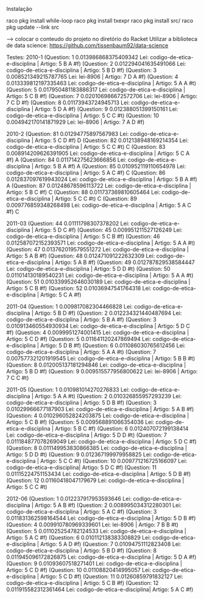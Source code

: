 Instalação

raco pkg install while-loop
raco pkg install txexpr
raco pkg install src/
raco pkg update --link src

--> colocar o conteudo do projeto no diretório do Racket
Utilizar a biblioteca de data science: https://github.com/tissenbaum92/data-science


Testes:
2010-1
(Question:  1 0.013986868375409342 Lei: codigo-de-etica-e-disciplina | Artigo: 5 B A #f) 
(Question:  2 0.012294041635491066 Lei: codigo-de-etica-e-disciplina | Artigo: 5 B D #f) 
(Question:  3 0.008521349215787765 Lei: lei-8906 					 | Artigo: 7 D A #f) 
(Question:  4 0.013339812197335463 Lei: codigo-de-etica-e-disciplina | Artigo: 5 A A #t) 
(Question:  5 0.017950481183886317 Lei: codigo-de-etica-e-disciplina | Artigo: 5 C B #f) 
(Question:  7 0.020106986672572706 Lei: lei-8906 					 | Artigo: 7 C D #f) 
(Question:  8 0.01173943724945713 Lei: codigo-de-etica-e-disciplina  | Artigo: 5 D A #f) 
(Question:  9 0.012388051399150161 Lei: codigo-de-etica-e-disciplina | Artigo: 5 C C #t) 
(Question:  10 0.004942170141871929 Lei: lei-8906 					 | Artigo: 7 A D #f) 

2010-2
(Question:  81 0.01294775897567983 Lei: codigo-de-etica-e-disciplina  | Artigo: 5 C D #f)  D
(Question:  82 0.012138948169214354 Lei: codigo-de-etica-e-disciplina | Artigo: 5 C C #t) C
(Question:  83 0.008914209626391905 Lei: codigo-de-etica-e-disciplina | Artigo: 5 C A #f) A
(Question:  84 0.011714275623666856 Lei: codigo-de-etica-e-disciplina | Artigo: 5 B A #f) A
(Question:  85 0.010952119110654978 Lei: codigo-de-etica-e-disciplina | Artigo: 5 A C #f) C
(Question:  86 0.012837097619943024 Lei: codigo-de-etica-e-disciplina | Artigo: 5 B A #f) A
(Question:  87 0.01248678596113722 Lei: codigo-de-etica-e-disciplina  | Artigo: 5 B C #f) C
(Question:  88 0.011737369810605464 Lei: codigo-de-etica-e-disciplina | Artigo: 5 C C #t) C
(Question:  89 0.009776859348268498 Lei: codigo-de-etica-e-disciplina | Artigo: 5 A C #f) C

2011-03
(Question:  44 0.01111798307378202 Lei: codigo-de-etica-e-disciplina | Artigo: 5 D C #f)
(Question:  45 0.009951211527126249 Lei: codigo-de-etica-e-disciplina | Artigo: 5 C B #f)
(Question:  46 0.012587072152393571 Lei: codigo-de-etica-e-disciplina | Artigo: 5 A A #t)
(Question:  47 0.013762019579551272 Lei: codigo-de-etica-e-disciplina | Artigo: 5 A B #f)
(Question:  48 0.012471091222632309 Lei: codigo-de-etica-e-disciplina | Artigo: 5 A B #f)
(Question:  49 0.012787829538584447 Lei: codigo-de-etica-e-disciplina | Artigo: 5 D D #t)
(Question:  50 0.011014130189540231 Lei: codigo-de-etica-e-disciplina | Artigo: 5 A A #t)
(Question:  51 0.010339952646030189 Lei: codigo-de-etica-e-disciplina | Artigo: 5 C B #f)
(Question:  52 0.01036947541764318 Lei: codigo-de-etica-e-disciplina | Artigo: 5 C A #f)

2011-04
(Question:  1 0.009817082304466828 Lei: codigo-de-etica-e-disciplina | Artigo: 5 B D #f)
(Question:  2 0.012234321440487694 Lei: codigo-de-etica-e-disciplina | Artigo: 5 B A #f)
(Question:  3 0.010913460554930934 Lei: codigo-de-etica-e-disciplina | Artigo: 5 D C #f)
(Question:  4 0.0099951274001415 Lei: codigo-de-etica-e-disciplina | Artigo: 5 C D #f)
(Question:  5 0.011641120247869494 Lei: codigo-de-etica-e-disciplina | Artigo: 5 D B #f)
(Question:  6 0.011086030765612456 Lei: codigo-de-etica-e-disciplina | Artigo: 5 A A #t)
(Question:  7 0.007577321201919545 Lei: codigo-de-etica-e-disciplina | Artigo: 5 B B #t)
(Question:  8 0.012005137181294846 Lei: codigo-de-etica-e-disciplina | Artigo: 5 B D #f)
(Question:  9 0.009515577956800622 Lei: lei-8906                     | Artigo: 7 C C #t)

2011-05
(Question:  1 0.010981014270276833 Lei: codigo-de-etica-e-disciplina | Artigo: 5 A A #t)
(Question:  2 0.010326855957293239 Lei: codigo-de-etica-e-disciplina | Artigo: 5 D B #f)
(Question:  3 0.01029966677187903 Lei: codigo-de-etica-e-disciplina  | Artigo: 5 A B #f)
(Question:  4 0.010296052824203875 Lei: codigo-de-etica-e-disciplina | Artigo: 5 C B #f)
(Question:  5 0.009568891066354036 Lei: codigo-de-etica-e-disciplina | Artigo: 5 B C #f)
(Question:  6 0.012407072199138414 Lei: codigo-de-etica-e-disciplina | Artigo: 5 D D #t)
(Question:  7 0.011184877078269049 Lei: codigo-de-etica-e-disciplina | Artigo: 5 D C #f)
(Question:  8 0.011149953830866385 Lei: codigo-de-etica-e-disciplina | Artigo: 5 D D #t)
(Question:  9 0.012367199979958825 Lei: codigo-de-etica-e-disciplina | Artigo: 5 C C #t)
(Question:  10 0.009771216725166097 Lei: codigo-de-etica-e-disciplina| Artigo: 5 D C #f)
(Question:  11 0.01115224751153434 Lei: codigo-de-etica-e-disciplina | Artigo: 5 D B #f)
(Question:  12 0.01160418047179679 Lei: codigo-de-etica-e-disciplina | Artigo: 5 C C #t)

2012-06
(Question:  1 0.012237917953593646 Lei: codigo-de-etica-e-disciplina | Artigo: 5 A B #f)
(Question:  2 0.008995034312280301 Lei: codigo-de-etica-e-disciplina | Artigo: 5 A C #f)
(Question:  3 0.011831362598164544 Lei: codigo-de-etica-e-disciplina | Artigo: 5 D B #f)
(Question:  4 0.009910780969339601 Lei: lei-8906                     | Artigo: 7 B B #t)
(Question:  5 0.011025254782124533 Lei: codigo-de-etica-e-disciplina | Artigo: 5 A C #f)
(Question:  6 0.010112138383308829 Lei: codigo-de-etica-e-disciplina | Artigo: 5 A D #f)
(Question:  7 0.01094751112823408 Lei: codigo-de-etica-e-disciplina  | Artigo: 5 B D #f)
(Question:  8 0.011945096172826875 Lei: codigo-de-etica-e-disciplina | Artigo: 5 D A #f)
(Question:  9 0.01093607518271401 Lei: codigo-de-etica-e-disciplina  | Artigo: 5 C D #f)
(Question:  10 0.01108820414995057 Lei: codigo-de-etica-e-disciplina | Artigo: 5 C D #f)
(Question:  11 0.01260859791832127 Lei: codigo-de-etica-e-disciplina | Artigo: 5 C B #f)
(Question:  12 0.011915582312361464 Lei: codigo-de-etica-e-disciplina| Artigo: 5 A C #f)
